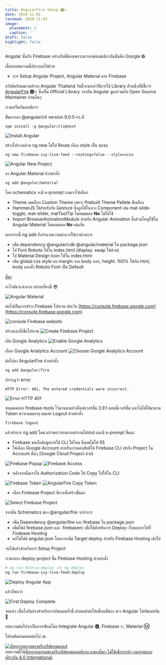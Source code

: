 ```yaml
---
title: AngularFire Setup 🅰️🔥
date: 2019-11-01
lastmod: 2019-11-03
image:
  placement: 3
  caption: ''
draft: false
highlight: false
---
```


Angular นั้นรัก Firebase อย่างกับพี่น้องเพราะมาจากพ่อแม่เดียวกันนั้นคือ Google 𝗚

เนื้อหาบทความนี้ประกอบไปด้วย

- การ Setup Angular Project, Angular Material และ Firebase

สวัสดีครับผมเจมส์จาก Angular Thailand วันนี้จะมาเล่าวิธีการใช้ Library ตัวหนึ่งที่มีชื่อว่า [AngularFire](https://github.com/angular/angularfire) 🅰️🔥 ซึ่งเป็น Official Library จากทีม Angular ดูแลร่วมกับ Open Source Maintainer ท่านอื่นๆ

เรามาเริ่มกันเลยดีกว่า

ขั้นแรกลง @angular/cli version 9.0.0-rc.0

```
npm install -g @angular/cli@next
```

![Install Angular](./angular-next.jpg)

สร้างโปรเจคด้วย ng new ไม่ใส่ Route เลือก style เป็น scss

```
ng new firebase-ivy-live-feed --routing=false --style=scss
```

![Angular New Project](./ng-new.jpg)

ลง Angular​ Material ด้วยคำสั่ง

```bash
ng add @angular/material
```

 โดย schematics จะมี x-prompt ถามเราให้เลือก

- Theme ผมเลือก Custom Theme เพราะ Prebuilt Theme Pallete สีเหลือง
- HammerJS ใช้สำหรับจับ Gesture ซึ่งถูกใช้ในบาง Component เช่น mat-slide-toggle, mat-slider, matToolTip โดยผมตอบ **No** ไม่ได้ใช้
- Import BrowserAnimationModule สำหรับ Angular Animation ซึ่งส่วนใหญ่ใช้ใน Angular Material โดยผมตอบ **No** เช่นกัน

นอกจากนี้ ng add ยังอำนวยความสะดวกให้เราด้วยการ

- เพิ่ม dependency @angular/cdk @angular/material ใน package.json
- ใส่ Font Roboto ให้ใน index.html (display: swap ให้ด้วย)
- ใส่ Material Design Icon ให้ใน index.html
- เพิ่ม global css style ลบ margin จาก body ออก, height: 100% ให้กับ html, body และตั้ง Roboto Font เป็น Default

[ที่มา](https://material.angular.io/guide/getting-started#install-angular-material)

อะไรมันจะสะดวก สบายเยี่ยงนี้ 😎

![Angular Material](./angular-material.jpg)

ต่อไปเป็นการสร้าง Firebase โปรเจค
เข้าเว็บ [https://console.firebase.google.com](https://console.firebase.google.com)

![console Firebase website](./console-firebase-website.jpg)

สร้างและตั้งชื่อโปรเจค
![Create Firebase Project](./firebase-create-project.jpg)

เปิด Google Analytics
![Enable Google Analytics](./firebase-enable-google-analytics.jpg)

เลือก Google Analytics Account
![Choose Google Analytics Account](./choose-google-analytics-account.jpg)

ต่อไปลง AngularFire ด้วยคำสั่ง

```bash
ng add @angular/fire
```

ปรากฏว่า error

```bash
HTTP Error: 401, The entered credentials were incorrect.
```
![Error HTTP 401](./angular-fire-error-http.jpg)

อ๋อผมเคยลง firebase-tools ไว้นานมาแล้วตั้งแต่เวอร์ชั่น 3.9.1 ตอนนี้เวอร์ชั่น และไม่ได้ใช้มานาน Token น่าจะหมดอายุ ผมเลย Logout ด้วยคำสั่ง

```bash
firebase logout
```

แล้วทำการ ng add ใหม่ แล้วพบว่าสามารถทำงานได้ปกติ และมี x-prompt ขึ้นมา

- Firebase ขอเก็บข้อมูลการใช้ CLI ได้ไหม ซึ่งผมไม่ให้ 55
- ให้เลือก Google Account สำหรับการมอบสิทธิให้ Firebase CLI เข้าถึง Project ใน Account นั้นๆ (Google Cloud Project ด้วย)

![Firebase Popup](firebase-auth-popup.jpg)
![Firebase Access](./firebase-auth-access.jpg)

- หลังจากนั้นเราได้ Authorization Code ให้ Copy ไปใส่ใน CLI

![Firebase Token](./firebase-auth-code.jpg)
![AngularFire Copy Token](./angular-firebas-copy-token.jpg)

- เลือก Firebase Project ที่เราเพิ่งสร้างขึ้นมา

![Select Firebase Project](./angular-fire-select-project.jpg)

จากนั้น Schematics ของ @angular/fire จะทำการ

- เพิ่ม Dependency @angular/fire และ firebase ใน package.json
- เพิ่มไฟล์ firebase.json และ .firebaserc เพื่อใช้สำหรับการ Deploy เว็บของเราไปที่ Firebase Hosting
- แก้ไขไฟล์ angular.json โดยการเพิ่ม Target deploy สำหรับ Firebase Hosting เข้าไป

จบไปแล้วสำหรับการ Setup Project 

เรามาลอง deploy project ขึ้น Firebase Hosting ด้วยคำสั่ง

```bash
# ng run ชื่อโปรเจค:deploy หรือ ng deploy
ng run firebase-ivy-live-feed:deploy
```

![Deploy Angular App](ng-deploy.jpg)

แล้วก็พบว่า

![First Deploy Complete](first-deploy-complete.jpg)

จบแล้ว เป็นไงกันบ้างสำหรับการอัพเดทครั้งนี้ ฝากแชร์ต่อให้เพื่อนพี่น้อง ชาว Angular ได้อัพเดทกัน 🔗

บทความต่อไปจะเป็นการเขียนโค๊ด Integrate Angular 🅰️, Firebase 🔥, Material Ⓜ️

โปรดติดตามตอนต่อไป 🔜

<a rel="license" href="http://creativecommons.org/licenses/by-nc-sa/4.0/"><img alt="สัญญาอนุญาตของครีเอทีฟคอมมอนส์" style="border-width:0" src="https://i.creativecommons.org/l/by-nc-sa/4.0/88x31.png" /></a><br />บทความนี้ใช้<a rel="license" href="http://creativecommons.org/licenses/by-nc-sa/4.0/">สัญญาอนุญาตของครีเอทีฟคอมมอนส์แบบ แสดงที่มา-ไม่ใช้เพื่อการค้า-อนุญาตแบบเดียวกัน 4.0 International</a>.
